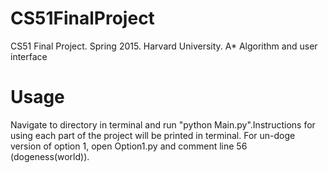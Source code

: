 # CS51FinalProject
CS51 Final Project. Spring 2015. Harvard University. A* Algorithm and user interface

# Usage
Navigate to directory in terminal and run "python Main.py".Instructions for using each part of the project will be printed in terminal. For un-doge version of option 1, open Option1.py and comment line 56 (dogeness(world)).